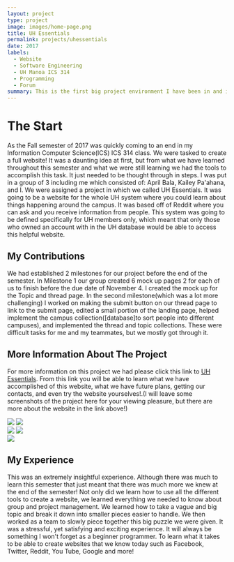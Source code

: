 ```yaml
---
layout: project
type: project
image: images/home-page.png
title: UH Essentials
permalink: projects/uhessentials
date: 2017
labels:
  - Website
  - Software Engineering
  - UH Manoa ICS 314
  - Programming
  - Forum
summary: This is the first big project environment I have been in and it was eye opening and exciting!
---
```

# The Start
As the Fall semester of 2017 was quickly coming to an end in my Information Computer Science(ICS) ICS 314 class. We were tasked to create a full website! It was a daunting idea at first, but from what we have learned throughout this semester and what we were still learning we had the tools to accomplish this task. It just needed to be thought through in steps. I was put in a group of 3 including me which consisted of: April Bala, Kailey Pa'ahana, and I. We were assigned a project in which we called UH Essentials. It was going to be a website for the whole UH system where you could learn about things happening around the campus. It was based off of Reddit where you can ask and you receive information from people. This system was going to be defined specifically for UH members only, which meant that only those who owned an account with in the UH database would be able to access this helpful website. 

## My Contributions
We had established 2 milestones for our project before the end of the semester. In Milestone 1 our group created 6 mock up pages 2 for each of us to finish before the due date of November 4. I created the mock up for the Topic and thread page. In the second milestone(which was a lot more challenging) I worked on making the submit button on our thread page to link to the submit page, edited a small portion of the landing page, helped implement the campus collection([database]to sort people into different campuses), and implemented the thread and topic collections. These were difficult tasks for me and my teammates, but we mostly got through it.

## More Information About The Project
For more information on this project we had please click this link to [UH Essentials](https://uhessentials.github.io/). From this link you will be able to learn what we have accomplished of this website, what we have future plans, getting our contacts, and even try the website yourselves!.(I will leave some screenshots of the project here for your viewing pleasure, but there are more about the website in the link above!)

<div class="ui medium rounded images">
  <img class="ui medium left image" src={{site.baseurl}}/images/home-page.png">
  <img class="ui medium middle floated image" src={{site.baseurl}}/images/profile-page.png">
</div>
<div class="ui medium rounded images">
  <img class="ui medium left image" src={{site.baseurl}}/images/thread-page.png">
  <img class="ui medium middle floated image" src={{site.baseurl}}/images/submit-page.png">
</div>
<div class="ui medium rounded images">
  <img class="ui medium middle floated image" src={{site.baseurl}}/images/topic-page.png">
</div>

## My Experience
This was an extremely insightful experience. Although there was much to learn this semester that just meant that there was much more we knew at the end of the semester! Not only did we learn how to use all the different tools to create a website, we learned everything we needed to know about group and project management. We learned how to take a vague and big topic and break it down into smaller pieces easier to handle. We then worked as a team to slowly piece together this big puzzle we were given. It was a stressful, yet satisfying and exciting experience. It will always be something I won't forget as a beginner programmer. To learn what it takes to be able to create websites that we know today such as Facebook, Twitter, Reddit, You Tube, Google and more! 
